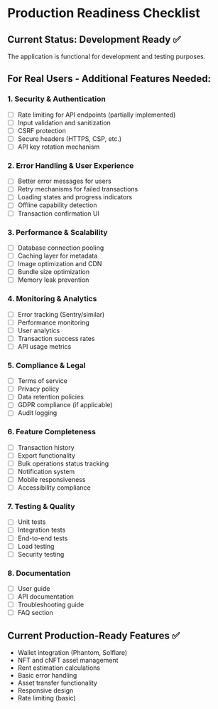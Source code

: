 # Production Readiness Checklist

## Current Status: Development Ready ✅
The application is functional for development and testing purposes.

## For Real Users - Additional Features Needed:

### 1. Security & Authentication
- [ ] Rate limiting for API endpoints (partially implemented)
- [ ] Input validation and sanitization
- [ ] CSRF protection
- [ ] Secure headers (HTTPS, CSP, etc.)
- [ ] API key rotation mechanism

### 2. Error Handling & User Experience
- [ ] Better error messages for users
- [ ] Retry mechanisms for failed transactions
- [ ] Loading states and progress indicators
- [ ] Offline capability detection
- [ ] Transaction confirmation UI

### 3. Performance & Scalability
- [ ] Database connection pooling
- [ ] Caching layer for metadata
- [ ] Image optimization and CDN
- [ ] Bundle size optimization
- [ ] Memory leak prevention

### 4. Monitoring & Analytics
- [ ] Error tracking (Sentry/similar)
- [ ] Performance monitoring
- [ ] User analytics
- [ ] Transaction success rates
- [ ] API usage metrics

### 5. Compliance & Legal
- [ ] Terms of service
- [ ] Privacy policy
- [ ] Data retention policies
- [ ] GDPR compliance (if applicable)
- [ ] Audit logging

### 6. Feature Completeness
- [ ] Transaction history
- [ ] Export functionality
- [ ] Bulk operations status tracking
- [ ] Notification system
- [ ] Mobile responsiveness
- [ ] Accessibility compliance

### 7. Testing & Quality
- [ ] Unit tests
- [ ] Integration tests
- [ ] End-to-end tests
- [ ] Load testing
- [ ] Security testing

### 8. Documentation
- [ ] User guide
- [ ] API documentation
- [ ] Troubleshooting guide
- [ ] FAQ section

## Current Production-Ready Features ✅
- Wallet integration (Phantom, Solflare)
- NFT and cNFT asset management
- Rent estimation calculations
- Basic error handling
- Asset transfer functionality
- Responsive design
- Rate limiting (basic)